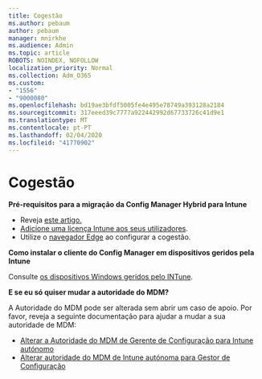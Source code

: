 ```yaml
---
title: Cogestão
ms.author: pebaum
author: pebaum
manager: mnirkhe
ms.audience: Admin
ms.topic: article
ROBOTS: NOINDEX, NOFOLLOW
localization_priority: Normal
ms.collection: Adm_O365
ms.custom:
- "1556"
- "9000080"
ms.openlocfilehash: bd19ae3bfdf5005fe4e495e78749a393128a2184
ms.sourcegitcommit: 317eeed39c7777a922442992d67733726c41d9e1
ms.translationtype: MT
ms.contentlocale: pt-PT
ms.lasthandoff: 02/04/2020
ms.locfileid: "41770902"
---
```

# <a name="co-management"></a>Cogestão

**Pré-requisitos para a migração da Config Manager Hybrid para Intune**

- Reveja [este artigo.](https://docs.microsoft.com/configmgr/mdm/deploy-use/migrate-hybridmdm-to-intunesa)
- [Adicione uma licença Intune aos seus utilizadores](https://docs.microsoft.com/intune/licenses-assign).
- Utilize o [navegador Edge](https://www.microsoft.com/windows/microsoft-edge) ao configurar a cogestão.

**Como instalar o cliente do Config Manager em dispositivos geridos pela Intune**

Consulte [os dispositivos Windows geridos pelo INTune](https://docs.microsoft.com/configmgr/core/clients/deploy/deploy-clients-to-windows-computers#bkmk_mdm).

**E se eu só quiser mudar a autoridade do MDM?**

A Autoridade do MDM pode ser alterada sem abrir um caso de apoio. Por favor, reveja a seguinte documentação para ajudar a mudar a sua autoridade de MDM:

- [Alterar a Autoridade do MDM de Gerente de Configuração para Intune autónomo](https://docs.microsoft.com/configmgr/mdm/deploy-use/migrate-change-mdm-authority)
- [Alterar autoridade do MDM de Intune autónoma para Gestor de Configuração](https://docs.microsoft.com/configmgr/mdm/deploy-use/change-mdm-authority)
